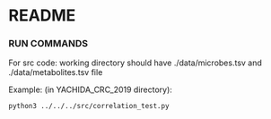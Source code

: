 # README

### RUN COMMANDS

For src code:
working directory should have ./data/microbes.tsv and ./data/metabolites.tsv file

Example: (in YACHIDA_CRC_2019 directory):
```
python3 ../../../src/correlation_test.py
```
